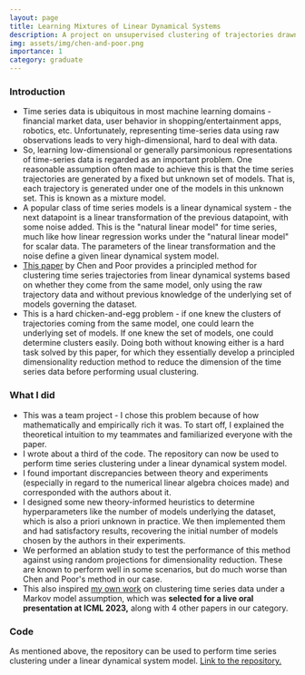 ```yaml
---
layout: page
title: Learning Mixtures of Linear Dynamical Systems
description: A project on unsupervised clustering of trajectories drawn from linear dynamical systems
img: assets/img/chen-and-poor.png
importance: 1
category: graduate
---
```


### Introduction
* Time series data is ubiquitous in most machine learning domains - financial market data, user behavior in shopping/entertainment apps, robotics, etc. Unfortunately, representing time-series data using raw observations leads to very high-dimensional, hard to deal with data.
* So, learning low-dimensional or generally parsimonious representations of time-series data is regarded as an important problem. One reasonable assumption often made to achieve this is that the time series trajectories are generated by a fixed but unknown set of models. That is, each trajectory is generated under one of the models in this unknown set. This is known as a mixture model.
* A popular class of time series models is a linear dynamical system - the next datapoint is a linear transformation of the previous datapoint, with some noise added. This is the "natural linear model" for time series, much like how linear regression works under the "natural linear model" for scalar data. The parameters of the linear transformation and the noise define a given linear dynamical system model.
* [This paper](https://arxiv.org/abs/2201.11211) by Chen and Poor provides a principled method for clustering time series trajectories from linear dynamical systems based on whether they come from the same model, only using the raw trajectory data and without previous knowledge of the underlying set of models governing the dataset.
* This is a hard chicken-and-egg problem - if one knew the clusters of trajectories coming from the same model, one could learn the underlying set of models. If one knew the set of models, one could determine clusters easily. Doing both without knowing either is a hard task solved by this paper, for which they essentially develop a principled dimensionality reduction method to reduce the dimension of the time series data before performing usual clustering.

### What I did
* This was a team project - I chose this problem because of how mathematically and empirically rich it was. To start off, I explained the theoretical intuition to my teammates and familiarized everyone with the paper.
* I wrote about a third of the code. The repository can now be used to perform time series clustering under a linear dynamical system model.
* I found important discrepancies between theory and experiments (especially in regard to the numerical linear algebra choices made) and corresponded with the authors about it.
* I designed some new theory-informed heuristics to determine hyperparameters like the number of models underlying the dataset, which is also a priori unknown in practice. We then implemented them and had satisfactory results, recovering the initial number of models chosen by the authors in their experiments.
* We performed an ablation study to test the performance of this method against using random projections for dimensionality reduction. These are known to perform well in some scenarios, but do much worse than Chen and Poor's method in our case.
* This also inspired [my own work](https://arxiv.org/abs/2211.09403) on clustering time series data under a Markov model assumption, which was **selected for a live oral presentation at ICML 2023,** along with 4 other papers in our category.

### Code
As mentioned above, the repository can be used to perform time series clustering under a linear dynamical system model. [Link to the repository.](https://github.com/Chinmaya-Kausik/learning_mixtures_lds_py)
